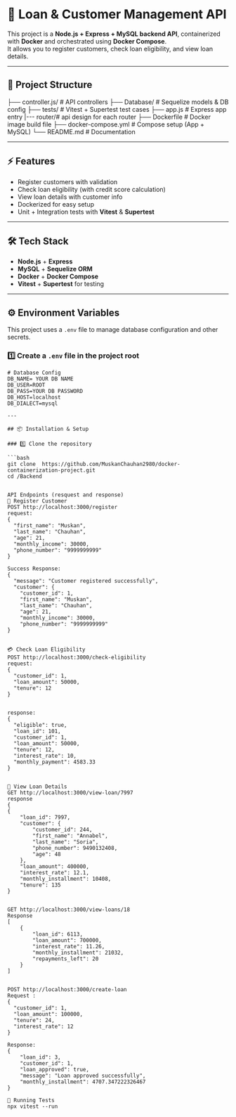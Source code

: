 # 🚀 Loan & Customer Management API

This project is a **Node.js + Express + MySQL backend API**, containerized with **Docker** and orchestrated using **Docker Compose**.  
It allows you to register customers, check loan eligibility, and view loan details.

---

## 📂 Project Structure

├── controller.js/ # API controllers
├── Database/ # Sequelize models & DB config
├── tests/ # Vitest + Supertest test cases
├── app.js # Express app entry
|--- router/# api design for each router
├── Dockerfile # Docker image build file
├── docker-compose.yml # Compose setup (App + MySQL)
└── README.md # Documentation

---

## ⚡ Features

- Register customers with validation
- Check loan eligibility (with credit score calculation)
- View loan details with customer info
- Dockerized for easy setup
- Unit + Integration tests with **Vitest** & **Supertest**

---

## 🛠️ Tech Stack

- **Node.js** + **Express**
- **MySQL** + **Sequelize ORM**
- **Docker** + **Docker Compose**
- **Vitest** + **Supertest** for testing

---

## ⚙️ Environment Variables

This project uses a `.env` file to manage database configuration and other secrets.  

### 1️⃣ Create a `.env` file in the project root

```env
# Database Config
DB_NAME= YOUR DB NAME
DB_USER=ROOT
DB_PASS=YOUR DB PASSWORD
DB_HOST=localhost
DB_DIALECT=mysql

---

## 📦 Installation & Setup

### 1️⃣ Clone the repository

```bash
git clone  https://github.com/MuskanChauhan2980/docker-containerization-project.git
cd /Backend


API Endpoints (resquest and response)
👤 Register Customer
POST http://localhost:3000/register
request:
{
  "first_name": "Muskan",
  "last_name": "Chauhan",
  "age": 21,
  "monthly_income": 30000,
  "phone_number": "9999999999"
}

Success Response:
{
  "message": "Customer registered successfully",
  "customer": {
    "customer_id": 1,
    "first_name": "Muskan",
    "last_name": "Chauhan",
    "age": 21,
    "monthly_income": 30000,
    "phone_number": "9999999999"
}


💳 Check Loan Eligibility
POST http://localhost:3000/check-eligibility
request:
{
  "customer_id": 1,
  "loan_amount": 50000,
  "tenure": 12
}


response:
{
  "eligible": true,
  "loan_id": 101,
  "customer_id": 1,
  "loan_amount": 50000,
  "tenure": 12,
  "interest_rate": 10,
  "monthly_payment": 4583.33
}


📄 View Loan Details
GET http://localhost:3000/view-loan/7997
response
{
{
    "loan_id": 7997,
    "customer": {
        "customer_id": 244,
        "first_name": "Annabel",
        "last_name": "Soria",
        "phone_number": 9490132408,
        "age": 48
    },
    "loan_amount": 400000,
    "interest_rate": 12.1,
    "monthly_installment": 10408,
    "tenure": 135
}


GET http://localhost:3000/view-loans/18
Response
[
    {
        "loan_id": 6113,
        "loan_amount": 700000,
        "interest_rate": 11.26,
        "monthly_installment": 21032,
        "repayments_left": 20
    }
]


POST http://localhost:3000/create-loan
Request :
{
  "customer_id": 1,
  "loan_amount": 100000,
  "tenure": 24,
  "interest_rate": 12
}

Response:
{
    "loan_id": 3,
    "customer_id": 1,
    "loan_approved": true,
    "message": "Loan approved successfully",
    "monthly_installment": 4707.347222326467
}

🧪 Running Tests
npx vitest --run